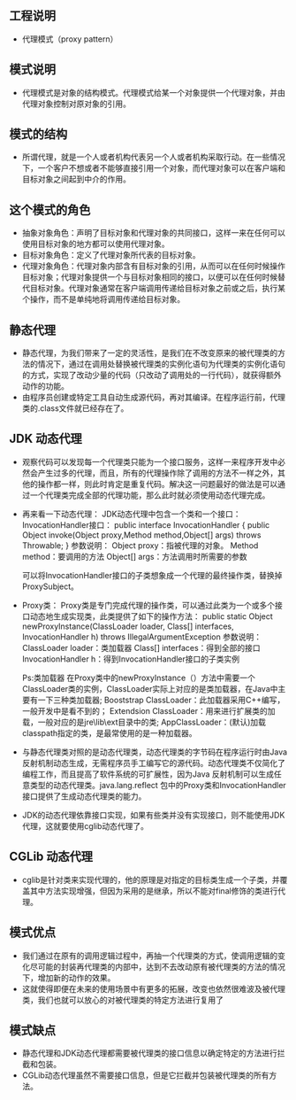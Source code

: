 
## 工程说明

* 代理模式（proxy pattern）

## 模式说明

* 代理模式是对象的结构模式。代理模式给某一个对象提供一个代理对象，并由代理对象控制对原对象的引用。

## 模式的结构

* 所谓代理，就是一个人或者机构代表另一个人或者机构采取行动。在一些情况下，一个客户不想或者不能够直接引用一个对象，而代理对象可以在客户端和目标对象之间起到中介的作用。

## 这个模式的角色

* 抽象对象角色：声明了目标对象和代理对象的共同接口，这样一来在任何可以使用目标对象的地方都可以使用代理对象。
* 目标对象角色：定义了代理对象所代表的目标对象。
* 代理对象角色：代理对象内部含有目标对象的引用，从而可以在任何时候操作目标对象；代理对象提供一个与目标对象相同的接口，以便可以在任何时候替代目标对象。代理对象通常在客户端调用传递给目标对象之前或之后，执行某个操作，而不是单纯地将调用传递给目标对象。

## 静态代理

* 静态代理，为我们带来了一定的灵活性，是我们在不改变原来的被代理类的方法的情况下，通过在调用处替换被代理类的实例化语句为代理类的实例化语句的方式，实现了改动少量的代码（只改动了调用处的一行代码），就获得额外动作的功能。
* 由程序员创建或特定工具自动生成源代码，再对其编译。在程序运行前，代理类的.class文件就已经存在了。

## JDK 动态代理

* 观察代码可以发现每一个代理类只能为一个接口服务，这样一来程序开发中必然会产生过多的代理，而且，所有的代理操作除了调用的方法不一样之外，其他的操作都一样，则此时肯定是重复代码。解决这一问题最好的做法是可以通过一个代理类完成全部的代理功能，那么此时就必须使用动态代理完成。 
* 再来看一下动态代理： 
  JDK动态代理中包含一个类和一个接口： 
  InvocationHandler接口： 
  public interface InvocationHandler { 
  public Object invoke(Object proxy,Method method,Object[] args) throws Throwable; 
  } 
  参数说明： 
  Object proxy：指被代理的对象。 
  Method method：要调用的方法 
  Object[] args：方法调用时所需要的参数 
  
  可以将InvocationHandler接口的子类想象成一个代理的最终操作类，替换掉ProxySubject。
  
* Proxy类： 
  Proxy类是专门完成代理的操作类，可以通过此类为一个或多个接口动态地生成实现类，此类提供了如下的操作方法： 
  public static Object newProxyInstance(ClassLoader loader, Class<?>[] interfaces, 
  InvocationHandler h) 
                                 throws IllegalArgumentException 
  参数说明： 
  ClassLoader loader：类加载器 
  Class<?>[] interfaces：得到全部的接口 
  InvocationHandler h：得到InvocationHandler接口的子类实例 
  
  Ps:类加载器 
  在Proxy类中的newProxyInstance（）方法中需要一个ClassLoader类的实例，ClassLoader实际上对应的是类加载器，在Java中主要有一下三种类加载器; 
  Booststrap ClassLoader：此加载器采用C++编写，一般开发中是看不到的； 
  Extendsion ClassLoader：用来进行扩展类的加载，一般对应的是jre\lib\ext目录中的类; 
  AppClassLoader：(默认)加载classpath指定的类，是最常使用的是一种加载器。
   
* 与静态代理类对照的是动态代理类，动态代理类的字节码在程序运行时由Java反射机制动态生成，无需程序员手工编写它的源代码。动态代理类不仅简化了编程工作，而且提高了软件系统的可扩展性，因为Java 反射机制可以生成任意类型的动态代理类。java.lang.reflect 包中的Proxy类和InvocationHandler 接口提供了生成动态代理类的能力。
* JDK的动态代理依靠接口实现，如果有些类并没有实现接口，则不能使用JDK代理，这就要使用cglib动态代理了。

## CGLib 动态代理

* cglib是针对类来实现代理的，他的原理是对指定的目标类生成一个子类，并覆盖其中方法实现增强，但因为采用的是继承，所以不能对final修饰的类进行代理。

## 模式优点
* 我们通过在原有的调用逻辑过程中，再抽一个代理类的方式，使调用逻辑的变化尽可能的封装再代理类的内部中，达到不去改动原有被代理类的方法的情况下，增加新的动作的效果。
* 这就使得即便在未来的使用场景中有更多的拓展，改变也依然很难波及被代理类，我们也就可以放心的对被代理类的特定方法进行复用了

## 模式缺点
* 静态代理和JDK动态代理都需要被代理类的接口信息以确定特定的方法进行拦截和包装。
* CGLib动态代理虽然不需要接口信息，但是它拦截并包装被代理类的所有方法。


